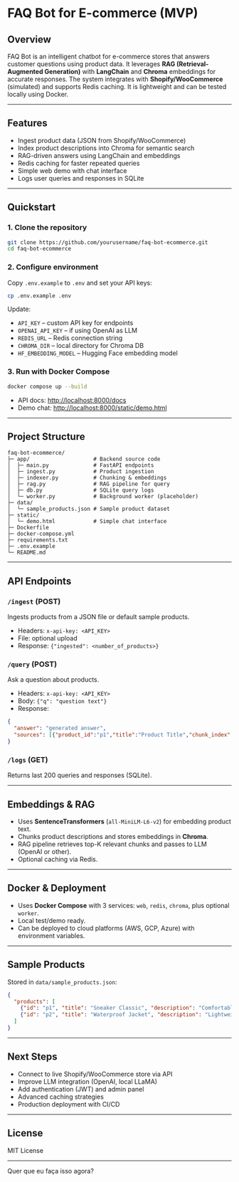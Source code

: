 # FAQ Bot for E-commerce (MVP)

## Overview

FAQ Bot is an intelligent chatbot for e-commerce stores that answers customer questions using product data. It leverages **RAG (Retrieval-Augmented Generation)** with **LangChain** and **Chroma** embeddings for accurate responses. The system integrates with **Shopify/WooCommerce** (simulated) and supports Redis caching. It is lightweight and can be tested locally using Docker.

---

## Features

* Ingest product data (JSON from Shopify/WooCommerce)
* Index product descriptions into Chroma for semantic search
* RAG-driven answers using LangChain and embeddings
* Redis caching for faster repeated queries
* Simple web demo with chat interface
* Logs user queries and responses in SQLite

---

## Quickstart

### 1. Clone the repository

```bash
git clone https://github.com/yourusername/faq-bot-ecommerce.git
cd faq-bot-ecommerce
```

### 2. Configure environment

Copy `.env.example` to `.env` and set your API keys:

```bash
cp .env.example .env
```

Update:

* `API_KEY` – custom API key for endpoints
* `OPENAI_API_KEY` – if using OpenAI as LLM
* `REDIS_URL` – Redis connection string
* `CHROMA_DIR` – local directory for Chroma DB
* `HF_EMBEDDING_MODEL` – Hugging Face embedding model

### 3. Run with Docker Compose

```bash
docker compose up --build
```

* API docs: [http://localhost:8000/docs](http://localhost:8000/docs)
* Demo chat: [http://localhost:8000/static/demo.html](http://localhost:8000/static/demo.html)

---

## Project Structure

```
faq-bot-ecommerce/
├─ app/                    # Backend source code
│  ├─ main.py              # FastAPI endpoints
│  ├─ ingest.py            # Product ingestion
│  ├─ indexer.py           # Chunking & embeddings
│  ├─ rag.py               # RAG pipeline for query
│  ├─ db.py                # SQLite query logs
│  └─ worker.py            # Background worker (placeholder)
├─ data/
│  └─ sample_products.json # Sample product dataset
├─ static/
│  └─ demo.html            # Simple chat interface
├─ Dockerfile
├─ docker-compose.yml
├─ requirements.txt
├─ .env.example
└─ README.md
```

---

## API Endpoints

### `/ingest` (POST)

Ingests products from a JSON file or default sample products.

* Headers: `x-api-key: <API_KEY>`
* File: optional upload
* Response: `{"ingested": <number_of_products>}`

### `/query` (POST)

Ask a question about products.

* Headers: `x-api-key: <API_KEY>`
* Body: `{"q": "question text"}`
* Response:

```json
{
  "answer": "generated answer",
  "sources": [{"product_id":"p1","title":"Product Title","chunk_index":0}, ...]
}
```

### `/logs` (GET)

Returns last 200 queries and responses (SQLite).

---

## Embeddings & RAG

* Uses **SentenceTransformers** (`all-MiniLM-L6-v2`) for embedding product text.
* Chunks product descriptions and stores embeddings in **Chroma**.
* RAG pipeline retrieves top-K relevant chunks and passes to LLM (OpenAI or other).
* Optional caching via Redis.

---

## Docker & Deployment

* Uses **Docker Compose** with 3 services: `web`, `redis`, `chroma`, plus optional `worker`.
* Local test/demo ready.
* Can be deployed to cloud platforms (AWS, GCP, Azure) with environment variables.

---

## Sample Products

Stored in `data/sample_products.json`:

```json
{
  "products": [
    {"id": "p1", "title": "Sneaker Classic", "description": "Comfortable sneaker with rubber sole..."},
    {"id": "p2", "title": "Waterproof Jacket", "description": "Lightweight waterproof jacket..."}
  ]
}
```

---

## Next Steps

* Connect to live Shopify/WooCommerce store via API
* Improve LLM integration (OpenAI, local LLaMA)
* Add authentication (JWT) and admin panel
* Advanced caching strategies
* Production deployment with CI/CD

---

## License

MIT License

---

Quer que eu faça isso agora?

